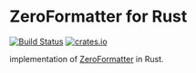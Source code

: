 # ZeroFormatter for Rust

[![Build Status](https://travis-ci.org/pocketberserker/zero-formatter.rs.svg?branch=master)](https://travis-ci.org/pocketberserker/zero-formatter.rs)
[![crates.io](https://img.shields.io/crates/v/chrono.svg)](https://crates.io/crates/zero-formatter)

implementation of [ZeroFormatter](https://github.com/neuecc/ZeroFormatter) in Rust.

